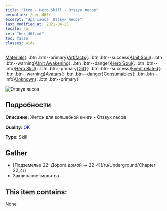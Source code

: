 ```yaml
---
title: "Item - Hero Skill - Отзвук лесов"
permalink: /her_465/
excerpt: "Эра хаоса  Отзвук лесов"
last_modified_at: 2021-04-25
locale: ru
ref: "her_465.md"
toc: false
classes: wide
---
```

 [Materials](/ItemsRU/){: .btn .btn--primary}[Artifacts](/ItemsRU/Artifacts/){: .btn .btn--success}[Unit Soul](/ItemsRU/UnitSoul/){: .btn .btn--warning}[Unit Awakening](/ItemsRU/UnitAwakening/){: .btn .btn--danger}[Hero Soul](/ItemsRU/HeroSoul/){: .btn .btn--info}[Hero Skill](/ItemsRU/HeroSkill/){: .btn .btn--primary}[Gift](/ItemsRU/Gift/){: .btn .btn--success}[Event related](/ItemsRU/Events/){: .btn .btn--warning}[Avatars](/ItemsRU/Avatars/){: .btn .btn--danger}[Consumables](/ItemsRU/Consumables/){: .btn .btn--info}[Unknown](/ItemsRU/Unknown/){: .btn .btn--primary}

 ![Отзвук лесов](/images/t/ps_senlingongming.png)

## Подробности
 **Описание:** Жетон для волшебной книги - Отзвук лесов

 **Quality:** <span style="color: #0000CD">OK</span>

 **Type:** Skill

## Gather

*    [Подземелье 22: Дорога домой -> 22-4](/ru/Underground/Chapter 22_4/) 
*    Заклинание-молитва 

## This item contains:

  None

